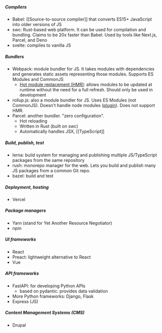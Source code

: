 ##### Compilers
- Babel: [[Source-to-source compiler]] that converts ES15+ JavaScript into older versions of JS
- swc: Rust-based web platform. It can be used for compilation and bundling. Claims to be 20x faster than Babel. Used by tools like Next.js, Parcel, and Deno
- svelte: compiles to vanilla JS


##### Bundlers
- Webpack: module bundler for JS. It takes modules with dependencies and generates static assets representing those modules. Supports ES Modules and CommonJS
	- [Hot module replacement (HMR)](https://webpack.js.org/guides/hot-module-replacement/): allows modules to be updated at runtime without the need for a full refresh. Should only be used in development
- rollup.js: also a module bundler for JS. Uses ES Modules (not CommonJS). Doesn't handle node modules ([plugin](https://www.npmjs.com/package/@rollup/plugin-node-resolve)). Does not support HMR.
- Parcel: another bundler. "zero configuration".
	- Hot reloading
	- Written in Rust (built on swc)
	- Automatically handles JSX, [[TypeScript]]


##### Build, publish, test
- lerna: build system for managing and publishing multiple JS/TypeScript packages from the same repository
- rush: monorepo manager for the web. Lets you build and publish many JS packages from a common Git repo.
- bazel: build and test


##### Deployment, hosting
- Vercel


##### Package managers
- Yarn (stand for Yet Another Resource Negotiator)
- npm


##### UI frameworks
- React
- Preact: lightweight alternative to React
- Vue


##### API frameworks
- FastAPI: for developing Python APIs
	- based on pydantic: provides data validation
- More Python frameworks: Django, Flask
- Express (JS)


##### Content Management Systems (CMS)
- Drupal

